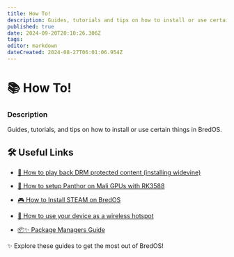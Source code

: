 ```yaml
---
title: How To!
description: Guides, tutorials and tips on how to install or use certain things in BredOS
published: true
date: 2024-09-20T20:10:26.306Z
tags: 
editor: markdown
dateCreated: 2024-08-27T06:01:06.954Z
---
```


# 📚 How To!

### **Description**

Guides, tutorials, and tips on how to install or use certain things in BredOS.

## 🛠️ Useful Links

-   [🎥 How to play back DRM protected content (installing widevine)](/en/how-to/widevine-watch-drm-content)
-   [🐾 How to setup Panthor on Mali GPUs with RK3588](/en/how-to/how-to-setup-panthor)

-   [🎮  How to Install STEAM on BredOS](/en/how-to/how-to-install-steam)

-   [📶 How to use your device as a wireless hotspot](https://wiki.bredos.org/e/en/how-to/how-to-use-your-device-as-ap)

- [📦✨ Package Managers Guide](https://wiki.bredos.org/en/how-to/package-management)


✨ Explore these guides to get the most out of BredOS!